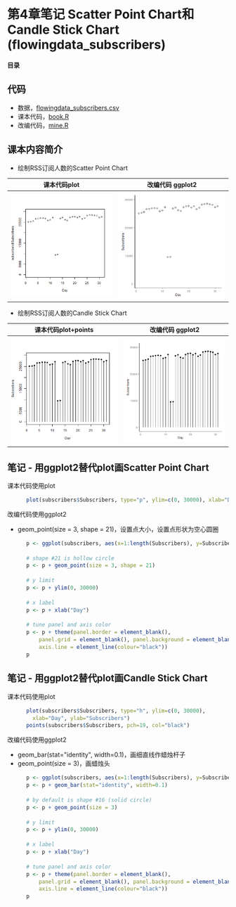 # 第4章笔记 Scatter Point Chart和Candle Stick Chart (flowingdata_subscribers)

**目录**

## 代码
 - 数据，[flowingdata_subscribers.csv](flowingdata_subscribers.csv)
 - 课本代码，[book.R](book.R)
 - 改编代码，[mine.R](mine.R)

## 课本内容简介
 - 绘制RSS订阅人数的Scatter Point Chart

课本代码plot | 改编代码 ggplot2
--------|--------
![课本代码](point-book.png)|![改编代码](point-mine.png)

 - 绘制RSS订阅人数的Candle Stick Chart

课本代码plot+points | 改编代码 ggplot2
--------|--------
![课本代码](candlestick-book.png)|![改编代码](candlestick-mine.png)

## 笔记 - 用ggplot2替代plot画Scatter Point Chart

课本代码使用plot
```R
      plot(subscribers$Subscribers, type="p", ylim=c(0, 30000), xlab="Day")
```

改编代码使用ggplot2
 - geom_point(size = 3, shape = 21)，设置点大小，设置点形状为空心圆圈

```R
      p <- ggplot(subscribers, aes(x=1:length(Subscribers), y=Subscribers))

      # shape #21 is hollow circle
      p <- p + geom_point(size = 3, shape = 21)

      # y limit
      p <- p + ylim(0, 30000)

      # x label
      p <- p + xlab("Day")

      # tune panel and axis color
      p <- p + theme(panel.border = element_blank(),
          panel.grid = element_blank(), panel.background = element_blank(),
          axis.line = element_line(colour="black"))
      p
```

## 笔记 - 用ggplot2替代plot画Candle Stick Chart

课本代码使用plot
```R
      plot(subscribers$Subscribers, type="h", ylim=c(0, 30000),
        xlab="Day", ylab="Subscribers")
      points(subscribers$Subscribers, pch=19, col="black")
```

改编代码使用ggplot2
 - geom_bar(stat="identity", width=0.1)，画细直线作蜡烛杆子
 - geom_point(size = 3)，画蜡烛头

```R
      p <- ggplot(subscribers, aes(x=1:length(Subscribers), y=Subscribers))
      p <- p + geom_bar(stat="identity", width=0.1)

      # by default is shape #16 (solid circle)
      p <- p + geom_point(size = 3)

      # y limit
      p <- p + ylim(0, 30000)

      # x label
      p <- p + xlab("Day")

      # tune panel and axis color
      p <- p + theme(panel.border = element_blank(),
          panel.grid = element_blank(), panel.background = element_blank(),
          axis.line = element_line(colour="black"))
      p
```

